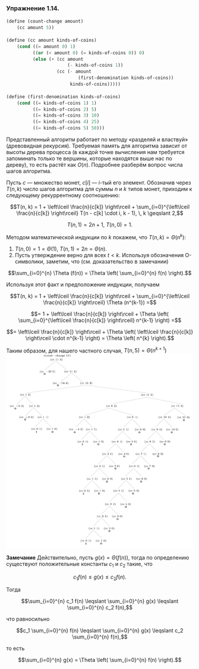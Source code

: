 ### Упражнение 1.14.
```scheme
(define (count-change amount) 
    (cc amount 5))

(define (cc amount kinds-of-coins)
    (cond ((= amount 0) 1) 
          ((or (< amount 0) (= kinds-of-coins 0)) 0) 
          (else (+ (cc amount 
                       (- kinds-of-coins 1)) 
                   (cc (- amount    
                           (first-denomination kinds-of-coins)) 
                        kinds-of-coins)))))

(define (first-denomination kinds-of-coins)     
    (cond ((= kinds-of-coins 1) 1) 
          ((= kinds-of-coins 2) 5) 
          ((= kinds-of-coins 3) 10) 
          ((= kinds-of-coins 4) 25) 
          ((= kinds-of-coins 5) 50)))
```
Представленный алгоритм работает по методу «разделяй и властвуй» (древовидная рекурсия).  Требуемая память для алгоритма зависит от высоты дерева процесса (в каждой точке вычисления нам требуется запоминать только те вершины, которые находятся выше нас по дереву), то есть растёт как $O(n)$. Подробнее разберём вопрос числа шагов алгоритма.

 Пусть $c$ &mdash; множество монет, $c[i]$ &mdash; $i$-тый его элемент. Обозначив через $T(n, k)$ число шагов алгоритма для суммы $n$ и $k$ типов монет, приходим к следующему рекуррентному соотношению:
```math
T(n, k) = 1 + \left\lceil \frac{n}{c[k]} \right\rceil + \sum_{i=0}^{\left\lceil \frac{n}{c[k]} \right\rceil} T(n - c[k] \cdot i, k - 1), \, k \geqslant 2,
```
```math
T(n, 1) = 2n + 1, \ T(n, 0) = 1.
```
Методом математической индукции по $k$ покажем, что $T(n, k) = \Theta (n^k)$:
1. $T(n, 0) = 1 = \Theta(1), \ T(n, 1) = 2n = \Theta(n)$.
2. Пусть утверждение верно для всех $t < k$. Используя обозначения О-символики, заметим, что (см. доказательство в замечании)
```math
\sum_{i=0}^{n} \Theta (f(n)) = \Theta \left( \sum_{i=0}^{n} f(n) \right).
```
Используя этот факт и предположение индукции, получаем
```math
T(n, k) = 1 + \left\lceil \frac{n}{c[k]} \right\rceil + \sum_{i=0}^{\left\lceil \frac{n}{c[k]} \right\rceil} \Theta (n^{k-1}) =
```
```math
= 1 + \left\lceil \frac{n}{c[k]} \right\rceil +
\Theta \left( \sum_{i=0}^{\left\lceil \frac{n}{c[k]} \right\rceil} n^{k-1} \right)
=
```
```math
= \left\lceil \frac{n}{c[k]} \right\rceil + \Theta \left( \left\lceil \frac{n}{c[k]} \right\rceil \cdot n^{k-1} \right)
=
\Theta \left( n^{k} \right).
```

Таким образом, для нашего частного случая, $T(n, 5) = \Theta \left( n^{k+1} \right)$
![](/src/chapter1/count-change-tree.png)

**Замечание**
Действительно, пусть $g(x) = \Theta (f(n))$, тогда по определению существуют положительные константы $c_1$ и $c_2$ такие, что 
```math
c_1 f(n) \leqslant g(x) \leqslant c_2 f(n).
```
Тогда   
```math
\sum_{i=0}^{n} c_1 f(n) \leqslant \sum_{i=0}^{n} g(x) \leqslant \sum_{i=0}^{n} c_2 f(n),
```
что равносильно 
```math
c_1 \sum_{i=0}^{n} f(n) \leqslant \sum_{i=0}^{n} g(x) \leqslant c_2 \sum_{i=0}^{n} f(n),
```
то есть 
```math
\sum_{i=0}^{n} g(x) = \Theta \left( \sum_{i=0}^{n} f(n) \right).
```